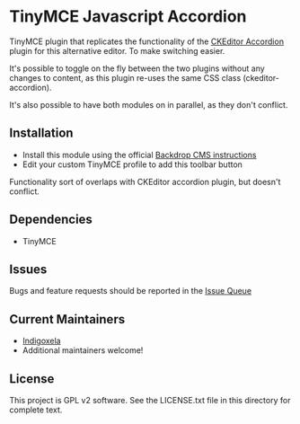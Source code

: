 # TinyMCE Javascript Accordion

TinyMCE plugin that replicates the functionality of the [CKEditor Accordion](https://backdropcms.org/project/ckeditor_accordion)
plugin for this alternative editor. To make switching easier.

It's possible to toggle on the fly between the two plugins without any
changes to content, as this plugin re-uses the same CSS class
(ckeditor-accordion).

It's also possible to have both modules on in parallel, as they don't
conflict.

## Installation

- Install this module using the official [Backdrop CMS instructions](https://docs.backdropcms.org/documentation/extend-with-modules)
- Edit your custom TinyMCE profile to add this toolbar button

Functionality sort of overlaps with CKEditor accordion plugin, but doesn't
conflict.

## Dependencies

- TinyMCE

## Issues

Bugs and feature requests should be reported in the [Issue Queue](https://github.com/backdrop-contrib/tinymce_js_accordion/issues)

## Current Maintainers

- [Indigoxela](https://github.com/indigoxela)
- Additional maintainers welcome!

## License

This project is GPL v2 software. See the LICENSE.txt file in this directory for complete text.
